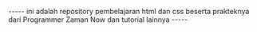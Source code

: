 ----- ini adalah repository pembelajaran html dan css beserta prakteknya dari Programmer Zaman Now dan tutorial lainnya -----
